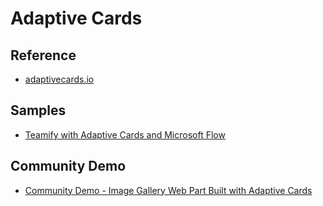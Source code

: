 # Adaptive Cards

## Reference

- [adaptivecards.io](https://adaptivecards.io/)

## Samples

- [Teamify with Adaptive Cards and Microsoft Flow](https://mattipaukkonen.com/2019/03/19/teamify-with-adaptive-cards-and-microsoft-flow/)

## Community Demo

- [Community Demo - Image Gallery Web Part Built with Adaptive Cards](https://www.youtube.com/watch?v=GgKEhDF1Eis)